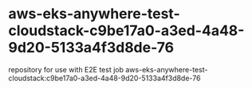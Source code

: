 # aws-eks-anywhere-test-cloudstack-c9be17a0-a3ed-4a48-9d20-5133a4f3d8de-76
repository for use with E2E test job aws-eks-anywhere-test-cloudstack:c9be17a0-a3ed-4a48-9d20-5133a4f3d8de-76
